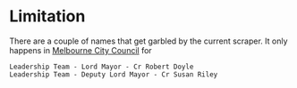 # Limitation

There are a couple of names that get garbled by the current scraper. It only happens in [Melbourne
City Council](http://www.dtpli.vic.gov.au/local-government/find-your-local-council/melbourne-city-council) for

```
Leadership Team - Lord Mayor - Cr Robert Doyle
Leadership Team - Deputy Lord Mayor - Cr Susan Riley
```
